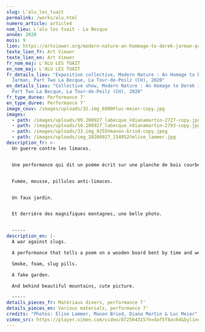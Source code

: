 ```yaml
---
slug: L'alu_les_tuait
permalink: /works/alu.html
numero_article: article4
nom_lieu: L'alu les tuait - La Becque
année: 2020
mois: 9
lien: https://artviewer.org/modern-nature-an-hommage-to-derek-jarman-part-ii-at-la-becque/
texte_lien_fr: Art Viewer
texte_lien_en: Art Viewer
fr_nom_maj: L'ALU LES TUAIT
en_nom_maj: L'ALU LES TUAIT
fr_details_lieu: "Exposition collective, Modern Nature : An Homage to Derek
  Jarman, Part Two La Becque, La Tour-de-Peilz (CH), 2020"
en_details_lieu: "Collective show, Modern Nature : An Homage to Derek Jarman,
  Part Two La Becque, La Tour-de-Peilz (CH), 2020"
fr_type_duree: Performance 7'
en_type_duree: Performance 7'
image_couv: /images/uploads/32.img_6800©luc-meier-copy.jpg
images:
  - path: /images/uploads/09.200927_labecque_©dianamartin-2727-copy.jpg
  - path: /images/uploads/10.200927_labecque_©dianamartin-2793-copy.jpg
  - path: /images/uploads/33.img_9255©manon-briod-copy.jpeg
  - path: /images/uploads/img_20200927_154052©elise_lammer.jpg
description_fr: >-
  Un guerre contre les limaces.


  Une performance qui dit un poème écrit sur une planche de bois courbé par le temps et le temps.


  Fumée, mousse, pillules anti-limaces.


  Un faux jardin.


  Et derrière des magnifiques montagnes, une belle photo.


  -----
description_en: |-
  A war against slugs. 

  A performance that tells a poem on a wooden board bent by time and weather. 

  Smoke, foam, slug pills. 

  A fake garden. 

  And behind beautiful mountains, cute picture.

  -----
details_pieces_fr: Matériaux divers, performance 7'
details_pieces_en: Various materials, performance 7'
credits: "Photos: Elise Lammer, Manon Briod, Diana Martin & Luc Meier"
vimeo_src: https://player.vimeo.com/video/872564315?h=daf5f8ac6d&byline=0&portrait=0
---
```

